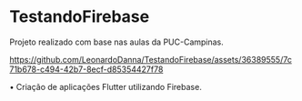 # TestandoFirebase
Projeto realizado com base nas aulas da PUC-Campinas.

https://github.com/LeonardoDanna/TestandoFirebase/assets/36389555/7c71b678-c494-42b7-8ecf-d85354427f78

• Criação de aplicações Flutter utilizando Firebase.
